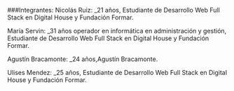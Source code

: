 ###Integrantes:
Nicolás Ruiz: 
_21 años, Estudiante de Desarrollo Web Full Stack en Digital House y Fundación Formar.

María Servin:
_31 años  operador en informática en administración y gestión, Estudiante de Desarrollo Web Full Stack en Digital House y Fundación Formar.

Agustín Bracamonte:
_24 años,Agustín Bracamonte.

Ulises Mendez:
_25 años, Estudiante de Desarrollo Web Full Stack en Digital House y Fundación Formar.
